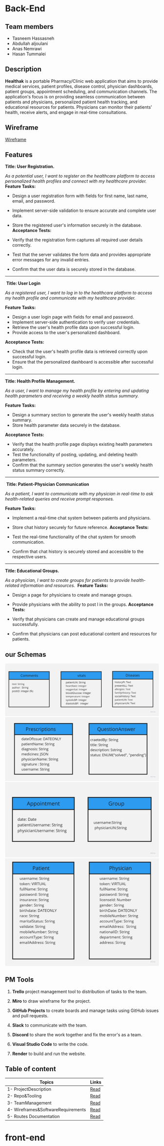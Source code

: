 # Back-End

## Team members

- Tasneem Hassasneh
- Abdullah aljoulani
- Anas Nemrawi
- Hasan Tummalei

## Description

**Healthak** is a portable Pharmacy/Clinic web application that aims to provide medical services, patient profiles, disease control, physician dashboards, patient groups, appointment scheduling, and communication channels.
The application's focus is on providing seamless communication between patients and physicians, personalized patient health tracking, and educational resources for patients. Physicians can monitor their patients' health, receive alerts, and engage in real-time consultations.

## Wireframe

[Wireframe](https://miro.com/app/board/uXjVMx2wquE=/)

## Features

**Title: User Registration.**

*As a potential user, I want to register on the healthcare platform to access personalized health profiles and connect with my healthcare provider.*
​
**Feature Tasks:**

- Design a user registration form with fields for first name, last name, email, and password.
- Implement server-side validation to ensure accurate and complete user data.
- Store the registered user's information securely in the database.
​
**Acceptance Tests:**

- Verify that the registration form captures all required user details correctly.
- Test that the server validates the form data and provides appropriate error messages for any invalid entries.
- Confirm that the user data is securely stored in the database.

---
​
**Title: User Login**

*As a registered user, I want to log in to the healthcare platform to access my health profile and communicate with my healthcare provider.*

**Feature Tasks:**

- Design a user login page with fields for email and password.
- Implement server-side authentication to verify user credentials.
- Retrieve the user's health profile data upon successful login.
- Provide access to the user's personalized dashboard.

**Acceptance Tests:**

- Check that the user's health profile data is retrieved correctly upon successful login.
- Ensure that the personalized dashboard is accessible after successful login.

---

**Title: Health Profile Management.**

*As a user, I want to manage my health profile by entering and updating health parameters and receiving a weekly health status summary.*

**Feature Tasks:**

- Design a summary section to generate the user's weekly health status summary.
- Store health parameter data securely in the database.

**Acceptance Tests:**

- Verify that the health profile page displays existing health parameters accurately.
- Test the functionality of posting, updating, and deleting health parameters.
- Confirm that the summary section generates the user's weekly health status summary correctly.

---
​
**Title: Patient-Physician Communication**

*As a patient, I want to communicate with my physician in real-time to ask health-related queries and receive prompt responses.*

**Feature Tasks:**

- Implement a real-time chat system between patients and physicians.
- Store chat history securely for future reference.
​
**Acceptance Tests:**

- Test the real-time functionality of the chat system for smooth communication.
- Confirm that chat history is securely stored and accessible to the respective users.

---

**Title: Educational Groups.**

*As a physician, I want to create groups for patients to provide health-related information and resources.*
​
**Feature Tasks:**

- Design a page for physicians to create and manage groups.
- Provide physicians with the ability to post l in the groups.
​
**Acceptance Tests:**

- Verify that physicians can create and manage educational groups successfully.
- Confirm that physicians can post educational content and resources for patients.

## our Schemas

![schema4](./src/assets/schema1.jpg)
![schema1](./src/assets/schema2.jpg)
![schema2](./src/assets/schema3.jpg)
![schema3](./src/assets/schema4.jpg)

## PM Tools

1. **Trello** project management tool to distribution
 of tasks to the team.

2. **Miro** to draw wireframe for the project.

3. **GitHub Projects** to create boards and manage tasks using GitHub issues and pull requests.

4. **Slack** to communicate with the team.

5. **Discord** to share the work together and fix the error's as a team.

6. **Visual Studio Code** to write the code.

7. **Render** to build and run the website.

## Table of content

| Topics        | Links           |
|    ---             |      ---        |
|1- ProjectDescription   |      [Read](./AboutTheProject/ProjectDescription.md)     |
|2- Repo&Tooling   |      [Read](./AboutTheProject/Repo&Tooling.md)     |
|3- TeamManagement   |      [Read](./AboutTheProject/TeamManagement.md)     |
|4- Wireframes&SoftwareRequirements   |      [Read](./AboutTheProject/Wireframes&SoftwareRequirements.md)     |
|5- Routes Documentation   |      [Read](./AboutTheProject//RoutesDocumentation.md)     |
# front-end
